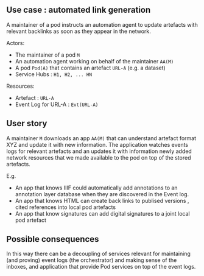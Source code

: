 ## Use case : automated link generation

A maintainer of a pod instructs an automation agent to update artefacts with relevant
backlinks as soon as they appear in the network.

Actors:
  - The maintainer of a pod `M`
  - An automation agent working on behalf of the maintainer `AA(M)` 
  - A pod `Pod(A)` that contains an artefact `URL-A` (e.g. a dataset)
  - Service Hubs : `H1, H2, ... HN`
 
 Resources:
   - Artefact : `URL-A`
   - Event Log for URL-A  : `Evt(URL-A)`

## User story

A maintainer `M` downloads an app `AA(M)` that can understand artefact format XYZ and update it
with new information. The application watches events logs for relevant artefacts and an 
updates it with information newly added network resources that we made available to the pod
on top of the stored artefacts.

E.g.

- An app that knows IIIF could automatically add annotations to an annotation layer database
when they are discovered in the Event log.
- An app that knows HTML can create back links to publised versions , cited references into local pod artefacts
- An app that know signatures can add digital signatures to a joint local pod artefact

## Possible consequences

In this way there can be a decoupling of services relevant for maintaining (and proving) event logs (the orchestrator) and
making sense of the inboxes, and application that provide Pod services on top of the event logs.